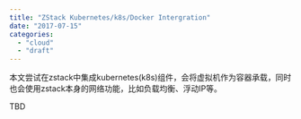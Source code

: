```yaml
---
title: "ZStack Kubernetes/k8s/Docker Intergration"
date: "2017-07-15"
categories: 
  - "cloud"
  - "draft"
---
```


本文尝试在zstack中集成kubernetes(k8s)组件，会将虚拟机作为容器承载，同时也会使用zstack本身的网络功能，比如负载均衡、浮动IP等。

TBD
